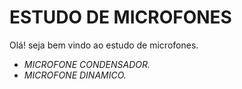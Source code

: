 # ESTUDO DE MICROFONES 

Olá! seja bem vindo ao estudo de microfones.

- _MICROFONE CONDENSADOR._
- _MICROFONE DINAMICO._

